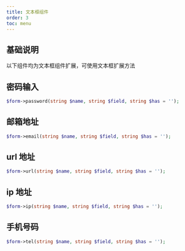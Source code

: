 ```yaml
---
title: 文本框组件
order: 3
toc: menu
---
```


## 基础说明

以下组件均为文本框组件扩展，可使用文本框扩展方法

## 密码输入

```php
$form->password(string $name, string $field, string $has = '');
```

## 邮箱地址

```php
$form->email(string $name, string $field, string $has = '');
```

## url 地址

```php
$form->url(string $name, string $field, string $has = '');
```

## ip 地址

```php
$form->ip(string $name, string $field, string $has = '');
```

## 手机号码

```php
$form->tel(string $name, string $field, string $has = '');
```
